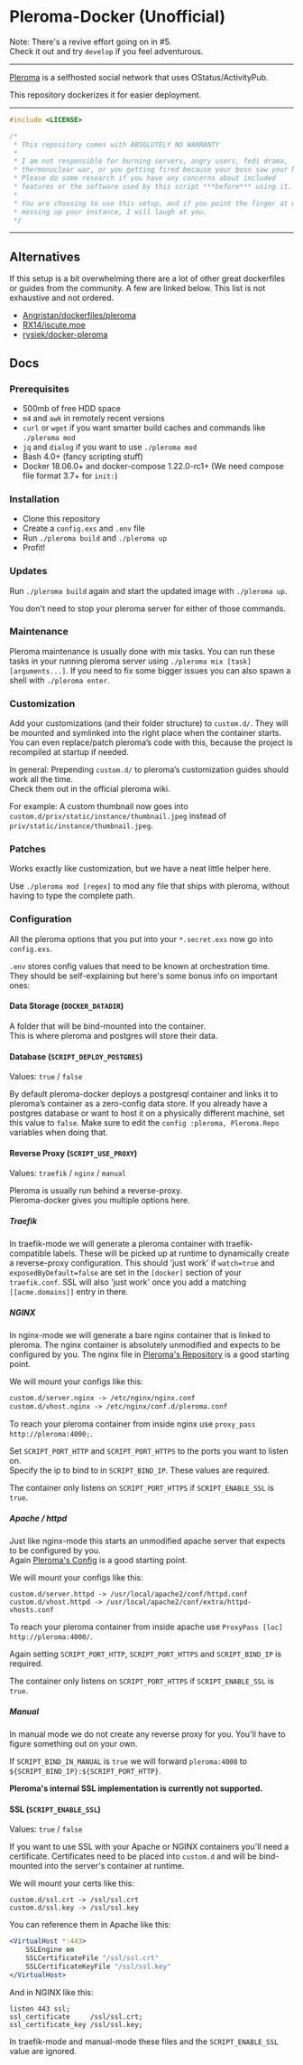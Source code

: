 # Pleroma-Docker (Unofficial)

Note: There's a revive effort going on in #5.<br>
Check it out and try `develop` if you feel adventurous.

<hr>

[Pleroma](https://pleroma.social/) is a selfhosted social network that uses OStatus/ActivityPub.

This repository dockerizes it for easier deployment.

<hr>

```cpp
#include <LICENSE>

/*
 * This repository comes with ABSOLUTELY NO WARRANTY
 *
 * I am not responsible for burning servers, angry users, fedi drama,
 * thermonuclear war, or you getting fired because your boss saw your NSFW posts.
 * Please do some research if you have any concerns about included
 * features or the software used by this script ***before*** using it.
 *
 * You are choosing to use this setup, and if you point the finger at me for
 * messing up your instance, I will laugh at you.
 */
```

<hr>

## Alternatives

If this setup is a bit overwhelming there are a lot of other great dockerfiles
or guides from the community. A few are linked below. This list is not exhaustive and not ordered.

- [Angristan/dockerfiles/pleroma](https://github.com/Angristan/dockerfiles/tree/master/pleroma)
- [RX14/iscute.moe](https://github.com/RX14/kurisu.rx14.co.uk/blob/master/services/iscute.moe/pleroma/Dockerfile)
- [rysiek/docker-pleroma](https://git.pleroma.social/rysiek/docker-pleroma)

## Docs

### Prerequisites

- 500mb of free HDD space
- `m4` and `awk` in remotely recent versions
- `curl` or `wget` if you want smarter build caches and commands like `./pleroma mod`
- `jq` and `dialog` if you want to use `./pleroma mod`
- Bash 4.0+ (fancy scripting stuff)
- Docker 18.06.0+ and docker-compose 1.22.0-rc1+ (We need compose file format 3.7+ for `init:`)

### Installation

- Clone this repository
- Create a `config.exs` and `.env` file
- Run `./pleroma build` and `./pleroma up`
- Profit!

### Updates

Run `./pleroma build` again and start the updated image with `./pleroma up`.

You don't need to stop your pleroma server for either of those commands.

### Maintenance

Pleroma maintenance is usually done with mix tasks.
You can run these tasks in your running pleroma server using `./pleroma mix [task] [arguments...]`.
If you need to fix some bigger issues you can also spawn a shell with `./pleroma enter`.

### Customization

Add your customizations (and their folder structure) to `custom.d/`.
They will be mounted and symlinked into the right place when the container starts.
You can even replace/patch pleroma’s code with this, because the project is recompiled at startup if needed.

In general: Prepending `custom.d/` to pleroma’s customization guides should work all the time.<br>
Check them out in the official pleroma wiki.

For example: A custom thumbnail now goes into `custom.d/priv/static/instance/thumbnail.jpeg` instead of `priv/static/instance/thumbnail.jpeg`.

### Patches

Works exactly like customization, but we have a neat little helper here.

Use `./pleroma mod [regex]` to mod any file that ships with pleroma, without having to type the complete path.<br>

### Configuration

All the pleroma options that you put into your `*.secret.exs` now go into `config.exs`.

`.env` stores config values that need to be known at orchestration time.<br>
They should be self-explaining but here's some bonus info on important ones:

#### Data Storage (`DOCKER_DATADIR`)

A folder that will be bind-mounted into the container.<br>
This is where pleroma and postgres will store their data.

#### Database (`SCRIPT_DEPLOY_POSTGRES`)

Values: `true` / `false`

By default pleroma-docker deploys a postgresql container and links it to pleroma’s container as a zero-config data store.
If you already have a postgres database or want to host it on a physically different machine, set this value to `false`.
Make sure to edit the `config :pleroma, Pleroma.Repo` variables when doing that.

#### Reverse Proxy (`SCRIPT_USE_PROXY`)

Values: `traefik` / `nginx` / `manual`

Pleroma is usually run behind a reverse-proxy.<br>
Pleroma-docker gives you multiple options here.

##### Traefik

In traefik-mode we will generate a pleroma container with traefik-compatible labels.
These will be picked up at runtime to dynamically create a reverse-proxy configuration.
This should 'just work' if `watch=true` and `exposedByDefault=false` are set in the `[docker]` section of your `traefik.conf`.
SSL will also 'just work' once you add a matching `[[acme.domains]]` entry in there.

##### NGINX

In nginx-mode we will generate a bare nginx container that is linked to pleroma.
The nginx container is absolutely unmodified and expects to be configured by you.
The nginx file in [Pleroma's Repository](https://git.pleroma.social/pleroma/pleroma/blob/develop/installation/pleroma.nginx) is a good starting point.

We will mount your configs like this:
```txt
custom.d/server.nginx -> /etc/nginx/nginx.conf
custom.d/vhost.nginx -> /etc/nginx/conf.d/pleroma.conf
```

To reach your pleroma container from inside nginx use `proxy_pass http://pleroma:4000;`.

Set `SCRIPT_PORT_HTTP` and `SCRIPT_PORT_HTTPS` to the ports you want to listen on.<br>
Specify the ip to bind to in `SCRIPT_BIND_IP`. These values are required.

The container only listens on `SCRIPT_PORT_HTTPS` if `SCRIPT_ENABLE_SSL` is `true`.

##### Apache / httpd

Just like nginx-mode this starts an unmodified apache server that expects to be configured by you.<br>
Again [Pleroma's Config](https://git.pleroma.social/pleroma/pleroma/blob/develop/installation/pleroma-apache.conf) is a good starting point.

We will mount your configs like this:
```
custom.d/server.httpd -> /usr/local/apache2/conf/httpd.conf
custom.d/vhost.httpd -> /usr/local/apache2/conf/extra/httpd-vhosts.conf
```

To reach your pleroma container from inside apache use `ProxyPass [loc] http://pleroma:4000/`.

Again setting `SCRIPT_PORT_HTTP`, `SCRIPT_PORT_HTTPS` and `SCRIPT_BIND_IP` is required.

The container only listens on `SCRIPT_PORT_HTTPS` if `SCRIPT_ENABLE_SSL` is `true`.

##### Manual

In manual mode we do not create any reverse proxy for you.
You'll have to figure something out on your own.

If `SCRIPT_BIND_IN_MANUAL` is `true` we will forward `pleroma:4000` to `${SCRIPT_BIND_IP}:${SCRIPT_PORT_HTTP}`.

**Pleroma's internal SSL implementation is currently not supported.**

#### SSL (`SCRIPT_ENABLE_SSL`)

Values: `true` / `false`

If you want to use SSL with your Apache or NGINX containers you'll need a
certificate. Certificates need to be placed into `custom.d` and will be
bind-mounted into the server's container at runtime.

We will mount your certs like this:
```
custom.d/ssl.crt -> /ssl/ssl.crt
custom.d/ssl.key -> /ssl/ssl.key
```

You can reference them in Apache like this:
```apache
<VirtualHost *:443>
    SSLEngine on
    SSLCertificateFile "/ssl/ssl.crt"
    SSLCertificateKeyFile "/ssl/ssl.key"
</VirtualHost>
```

And in NGINX like this:
```nginx
listen 443 ssl;
ssl_certificate     /ssl/ssl.crt;
ssl_certificate_key /ssl/ssl.key;
```

In traefik-mode and manual-mode these files and the `SCRIPT_ENABLE_SSL` value are ignored.
